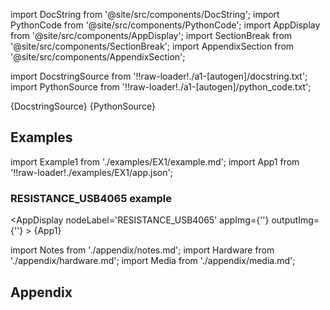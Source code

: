 
[//]: # (Custom component imports)

import DocString from '@site/src/components/DocString';
import PythonCode from '@site/src/components/PythonCode';
import AppDisplay from '@site/src/components/AppDisplay';
import SectionBreak from '@site/src/components/SectionBreak';
import AppendixSection from '@site/src/components/AppendixSection';

[//]: # (Docstring)

import DocstringSource from '!!raw-loader!./a1-[autogen]/docstring.txt';
import PythonSource from '!!raw-loader!./a1-[autogen]/python_code.txt';

<DocString>{DocstringSource}</DocString>
<PythonCode GLink='IO/INSTRUMENTS/MULTIMETERS/NI/USB_4065/BASIC/RESISTANCE_USB4065/RESISTANCE_USB4065.py'>{PythonSource}</PythonCode>

<SectionBreak />

    

[//]: # (Examples)

## Examples

import Example1 from './examples/EX1/example.md';
import App1 from '!!raw-loader!./examples/EX1/app.json';

### RESISTANCE_USB4065 example

<AppDisplay
    nodeLabel='RESISTANCE_USB4065'
    appImg={''}
    outputImg={''}
    >
    {App1}
</AppDisplay>

<Example1 />

<SectionBreak />
  
    

[//]: # (Appendix)

import Notes from './appendix/notes.md';
import Hardware from './appendix/hardware.md';
import Media from './appendix/media.md';

## Appendix

<AppendixSection index={0} folderPath='nodes/IO/INSTRUMENTS/MULTIMETERS/NI/USB_4065/BASIC/RESISTANCE_USB4065/appendix/'><Notes /></AppendixSection>
<AppendixSection index={1} folderPath='nodes/IO/INSTRUMENTS/MULTIMETERS/NI/USB_4065/BASIC/RESISTANCE_USB4065/appendix/'><Hardware /></AppendixSection>
<AppendixSection index={2} folderPath='nodes/IO/INSTRUMENTS/MULTIMETERS/NI/USB_4065/BASIC/RESISTANCE_USB4065/appendix/'><Media /></AppendixSection>


